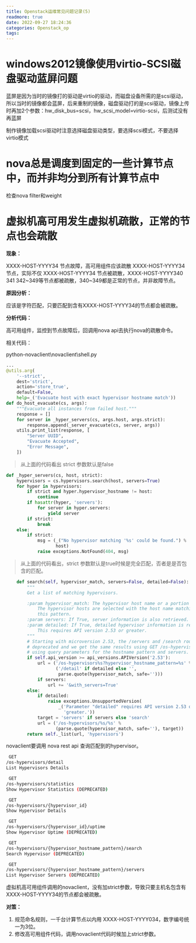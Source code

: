 ```yaml
---
title: Openstack运维常见问题记录(5)
readmore: true
date: 2022-09-27 18:24:36
categories: Openstack_op
tags:
---
```



# windows2012镜像使用virtio-SCSI磁盘驱动蓝屏问题

蓝屏是因为当时的镜像打的驱动是virtio的驱动，而磁盘设备所需的是scsi驱动，所以当时的镜像都会蓝屏，后来重制的镜像，磁盘驱动打的是scsi驱动，镜像上传时再加2个参数：hw_disk_bus=scsi，hw_scsi_model=virtio-scsi，后测试没有再蓝屏

制作镜像加载scsi驱动时注意选择磁盘驱动类型，要选择scsi模式，不要选择virtio模式


# nova总是调度到固定的一些计算节点中，而并非均分到所有计算节点中

检查nova filter和weight


# 虚拟机高可用发生虚拟机疏散，正常的节点也会疏散

**现象：**

XXXX-HOST-YYYY34 节点故障，高可用组件应该疏散 XXXX-HOST-YYYY34 节点，实际不仅 XXXX-HOST-YYYY34 节点被疏散，XXXX-HOST-YYYY340 341 342~349等节点都被疏散，340~349都是正常的节点，并非故障节点。

**原因分析：**

应该是字符匹配，只要匹配到含有XXXX-HOST-YYYY34的节点都会被疏散。

**分析代码：**

高可用组件，监控到节点故障后，回调用nova api去执行nova的疏散命令。

相关代码：

python-novaclient\novaclient\shell.py

```python
...
@utils.arg(
    '--strict',
    dest='strict',
    action='store_true',
    default=False,
    help=_('Evacuate host with exact hypervisor hostname match'))
def do_host_evacuate(cs, args):
    """Evacuate all instances from failed host."""
    response = []
    for server in _hyper_servers(cs, args.host, args.strict):
        response.append(_server_evacuate(cs, server, args))
    utils.print_list(response, [
        "Server UUID",
        "Evacuate Accepted",
        "Error Message",
    ])
```

> 从上面的代码看出 strict 参数默认是false

```python
def _hyper_servers(cs, host, strict):
    hypervisors = cs.hypervisors.search(host, servers=True)
    for hyper in hypervisors:
        if strict and hyper.hypervisor_hostname != host:
            continue
        if hasattr(hyper, 'servers'):
            for server in hyper.servers:
                yield server
        if strict:
            break
    else:
        if strict:
            msg = (_("No hypervisor matching '%s' could be found.") %
                   host)
            raise exceptions.NotFound(404, msg)
```

> 从上面的代码看出，strict 参数默认是true时候是完全匹配，否者是是否包含的匹配。

```python
    def search(self, hypervisor_match, servers=False, detailed=False):
        """
        Get a list of matching hypervisors.

        :param hypervisor_match: The hypervisor host name or a portion of it.
            The hypervisor hosts are selected with the host name matching
            this pattern.
        :param servers: If True, server information is also retrieved.
        :param detailed: If True, detailed hypervisor information is returned.
            This requires API version 2.53 or greater.
        """
        # Starting with microversion 2.53, the /servers and /search routes are
        # deprecated and we get the same results using GET /os-hypervisors
        # using query parameters for the hostname pattern and servers.
        if self.api_version >= api_versions.APIVersion('2.53'):
            url = ('/os-hypervisors%s?hypervisor_hostname_pattern=%s' %
                   ('/detail' if detailed else '',
                    parse.quote(hypervisor_match, safe='')))
            if servers:
                url += '&with_servers=True'
        else:
            if detailed:
                raise exceptions.UnsupportedVersion(
                    _('Parameter "detailed" requires API version 2.53 or '
                      'greater.'))
            target = 'servers' if servers else 'search'
            url = ('/os-hypervisors/%s/%s' %
                   (parse.quote(hypervisor_match, safe=''), target))
        return self._list(url, 'hypervisors')
```

novaclient要调用 nova rest api 查询匹配到的hypervisor。

```bash
 GET
/os-hypervisors/detail
List Hypervisors Details

 GET
/os-hypervisors/statistics
Show Hypervisor Statistics (DEPRECATED)

 GET
/os-hypervisors/{hypervisor_id}
Show Hypervisor Details

 GET
/os-hypervisors/{hypervisor_id}/uptime
Show Hypervisor Uptime (DEPRECATED)

 GET
/os-hypervisors/{hypervisor_hostname_pattern}/search
Search Hypervisor (DEPRECATED)

 GET
/os-hypervisors/{hypervisor_hostname_pattern}/servers
List Hypervisor Servers (DEPRECATED)
```

虚拟机高可用组件调用的novaclient，没有加strict参数，导致只要主机名包含有XXXX-HOST-YYYY34的节点都会被疏散。

**对策：**

1. 规范命名规则，一千台计算节点以内用 XXXX-HOST-YYYY034，数字编号统一为3位。
2. 修改高可用组件代码，调用novaclient代码时候加上strict参数。



